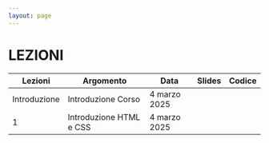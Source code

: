 ```yaml
---
layout: page
---
```


# LEZIONI

| Lezioni      | Argomento                        | Data           | Slides                          | Codice      |
|--------------|----------------------------------|----------------|-------------------------------  |-------------|
| Introduzione | Introduzione Corso               | 4 marzo 2025   |                                 |             |
| 1            | Introduzione HTML e CSS          | 4 marzo 2025   |                                 |             |
